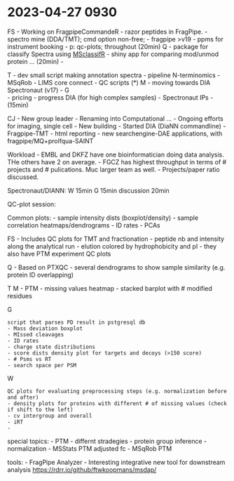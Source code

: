 # 2023-04-27 0930

FS
	- Working on FragpipeCommandeR
	- razor peptides in FragPipe.
	- spectro mine (DDA/TMT); cmd option non-free;
	- fragpipe >v19
	- ppms for instrument booking
	- p: qc-plots; throughout (20min)
Q
	- package for classify Spectra using [MSclassifR](https://CRAN.R-project.org/package=MSclassifR)
	- shiny app for comparing mod/unmod protein ...
	(20min)
	- 
	
T
	- dev small script making annotation spectra
	- pipeline N-terminomics
	- MSqRob
	- LIMS core connect
	- QC scripts (*)
M
	- moving towards DIA Spectronaut (v17)
	- 
G	
	- pricing
	- progress DIA (for high complex samples)
	- Spectronaut IPs
	- (15min)
	

CJ
	- New group leader
	- Renaming into Computational ...
	- Ongoing efforts for imaging, single cell
	- New building 
	- Started DIA (DiaNN commandline) 
	- Fragpipe-TMT
	- html reporting
	- new searchengine-DAE applications, with fragpipe/MQ+prolfqua-SAINT

Workload
	- EMBL and DKFZ have one bioinformatician doing data analysis. THe others have 2 on average.
	- FGCZ has highest throughput in terms of # projects and # pulications. Muc larger team as well.
	- Projects/paper ratio discussed. 

Spectronaut/DIANN:
	W 15min
	G 15min
	discussion 20min
	

QC-plot session:

Common plots:
	- sample intensity dists (boxplot/density)
	- sample correlation heatmaps/dendrograms
	- ID rates
	- PCAs
	
FS
	- Includes QC plots for TMT and fractionation
	- peptide nb and intensity along the analytical run
	- elution colored by hydrophobicity and pI
	- they also have PTM experiment QC plots

Q
	- Based on PTXQC
	- several dendrograms to show sample similarity (e.g. protein ID overlapping)
	
T
M
	- PTM
	- missing values heatmap
	- stacked barplot with # modified residues


G

	script that parses PD result in pstgresql db
	- Mass deviation boxplot
	- MIssed cleavages
	- ID rates
	- charge state distributions
	- score dists density plot for targets and decoys (>150 score)
	- # Psms vs RT 
	- search space per PSM 
	
W

	QC plots for evaluating preprocessing steps (e.g. normalization before and after)
	- density plots for proteins with different # of missing values (check if shift to the left)
	- cv intergroup and overall
	- iRT 
	- 
	
special topics: 
	- PTM 
	- differnt stradegies
	- protein group inference
	- normalization
	- MSStats PTM adjusted fc
	- MSqRob PTM
	
tools:
	- FragPipe Analyzer
	- Interesting integrative new tool for downstream analysis
	https://rdrr.io/github/ftwkoopmans/msdap/
